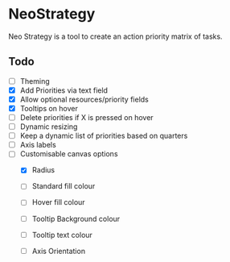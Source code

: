 # NeoStrategy

Neo Strategy is a tool to create an action priority matrix of tasks. 

## Todo
- [ ] Theming
- [X] Add Priorities via text field
- [X] Allow optional resources/priority fields
- [X] Tooltips on hover
- [ ] Delete priorities if X is pressed on hover
- [ ] Dynamic resizing
- [ ] Keep a dynamic list of priorities based on quarters
- [ ] Axis labels
- [ ] Customisable canvas options
  - [X] Radius
  - [ ] Standard fill colour
  - [ ] Hover fill colour
  - [ ] Tooltip Background colour
  - [ ] Tooltip text colour
  - [ ] Axis Orientation


